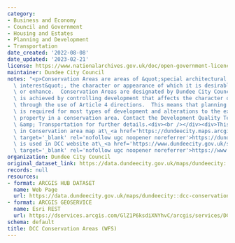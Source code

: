 ```yaml
---
category:
- Business and Economy
- Council and Government
- Housing and Estates
- Planning and Development
- Transportation
date_created: '2022-08-08'
date_updated: '2023-02-21'
license: https://www.nationalarchives.gov.uk/doc/open-government-licence/version/3/
maintainer: Dundee City Council
notes: "<p>Conservation Areas are areas of &quot;special architectural or historic\
  \ interest&quot;, the character or appearance of which it is desirable to preserve\
  \ or enhance.  Conservation Areas are designated by Dundee City Council.  Protection\
  \ is achieved by controlling development that affects the character or appearance\
  \ through the use of Article 4 directions.  This means that planning permission\
  \ is required for most types of development and alterations to the exterior of a\
  \ property in a conservation area. Contact the Development Quality Team, Planning\
  \ &amp; Transportation for further details.<div><br /></div><div>This layer is used\
  \ in Conservation area map at\_<a href='https://dundeecity.maps.arcgis.com/home/item.html?id=545d44a58ff543199d6aba20a9c74f64'\
  \ target='_blank' rel='nofollow ugc noopener noreferrer'>https://dundeecity.maps.arcgis.com/home/item.html?id=545d44a58ff543199d6aba20a9c74f64</a></div><div>which\
  \ is used in DCC website at\_<a href='https://www.dundeecity.gov.uk/service-area/city-development/planning-and-economic-development/development-management/listed-buildings-%26-conservation-areas'\
  \ target='_blank' rel='nofollow ugc noopener noreferrer'>https://www.dundeecity.gov.uk/service-area/city-development/planning-and-economic-development/development-management/listed-buildings-%26-conservation-areas</a></div></p>"
organization: Dundee City Council
original_dataset_link: https://data.dundeecity.gov.uk/maps/dundeecity::dcc-conservation-areas-wfs
records: null
resources:
- format: ARCGIS HUB DATASET
  name: Web Page
  url: https://data.dundeecity.gov.uk/maps/dundeecity::dcc-conservation-areas-wfs
- format: ARCGIS GEOSERVICE
  name: Esri REST
  url: https://dservices.arcgis.com/GlZ1P6ksdiXNYhvC/arcgis/services/DCC_Conservation_Areas/WFSServer
schema: default
title: DCC Conservation Areas (WFS)
---
```

